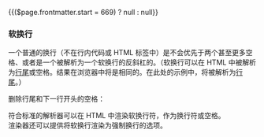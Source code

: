 {{($page.frontmatter.start = 669) ? null : null}}
### 软换行

一个普通的换行（不在行内代码或 HTML 标签中）是不会优先于两个甚至更多空格、或者是一个被解析为一个软换行的反斜杠的。（软换行可以在 HTML 中被解析为[行尾](https://github.github.com/gfm/#line-ending)或空格。结果在浏览器中将是相同的。在此处的示例中，将被解析为[行尾](https://github.github.com/gfm/#line-ending)。）  
<Example :index="$page.frontmatter.start++"/>

删除行尾和下一行开头的空格：  
<Example :index="$page.frontmatter.start++"/>

符合标准的解析器可以在 HTML 中渲染软换行符，作为换行符或空格。  
渲染器还可以提供将软换行渲染为强制换行的选项。  
